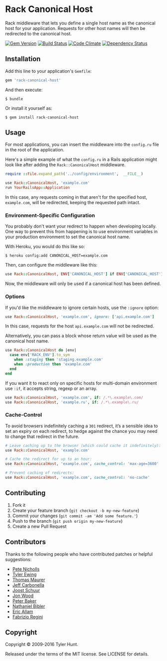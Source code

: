 # Rack Canonical Host

Rack middleware that lets you define a single host name as the canonical host
for your application. Requests for other host names will then be redirected to
the canonical host.

[![Gem Version](https://img.shields.io/gem/v/rack-canonical-host.svg)](http://rubygems.org/gems/rack-canonical-host)
[![Build Status](https://img.shields.io/travis/tylerhunt/rack-canonical-host/master.svg)](https://travis-ci.org/tylerhunt/rack-canonical-host)
[![Code Climate](https://img.shields.io/codeclimate/github/tylerhunt/rack-canonical-host.svg)](https://codeclimate.com/github/tylerhunt/rack-canonical-host)
[![Dependency Status](https://gemnasium.com/tylerhunt/rack-canonical-host.svg)](https://gemnasium.com/tylerhunt/rack-canonical-host)

## Installation

Add this line to your application's `Gemfile`:

``` ruby
gem 'rack-canonical-host'
```

And then execute:

    $ bundle

Or install it yourself as:

    $ gem install rack-canonical-host


## Usage

For most applications, you can insert the middleware into the `config.ru` file
in the root of the application.

Here's a simple example of what the `config.ru` in a Rails application might
look like after adding the `Rack::CanonicalHost` middleware.

``` ruby
require ::File.expand_path('../config/environment',  __FILE__)

use Rack::CanonicalHost, 'example.com'
run YourRailsApp::Application
```

In this case, any requests coming in that aren't for the specified host,
`example.com`, will be redirected, keeping the requested path intact.


### Environment-Specific Configuration

You probably don't want your redirect to happen when developing locally. One
way to prevent this from happening is to use environment variables in your
production environment to set the canonical host name.

With Heroku, you would do this like so:

    $ heroku config:add CANONICAL_HOST=example.com

Then, can configure the middleware like this:

``` ruby
use Rack::CanonicalHost, ENV['CANONICAL_HOST'] if ENV['CANONICAL_HOST']
```

Now, the middleware will only be used if a canonical host has been defined.


### Options

If you'd like the middleware to ignore certain hosts, use the `:ignore`
option:

``` ruby
use Rack::CanonicalHost, 'example.com', ignore: ['api.example.com']
```

In this case, requests for the host `api.example.com` will not be redirected.

Alternatively, you can pass a block whose return value will be used as the
canonical host name.

``` ruby
use Rack::CanonicalHost do |env|
  case env['RACK_ENV'].to_sym
    when :staging then 'staging.example.com'
    when :production then 'example.com'
  end
end
```

If you want it to react only on specific hosts for multi-domain environment use `:if`,
it accepts string, regexp or an array.

``` ruby
use Rack::CanonicalHost, 'example.com', if: /.*\.example\.com/
use Rack::CanonicalHost, 'example.ru', if: /.*\.example\.ru/
```

### Cache-Control

To avoid browsers indefinitely caching a `301` redirect, it’s a sensible idea
to set an expiry on each redirect, to hedge against the chance you may need to
change that redirect in the future.

``` ruby
# Leave caching up to the browser (which could cache it indefinitely):
use Rack::CanonicalHost, 'example.com'

# Cache the redirect for up to an hour:
use Rack::CanonicalHost, 'example.com', cache_control: 'max-age=3600'

# Prevent caching of redirects:
use Rack::CanonicalHost, 'example.com', cache_control: 'no-cache'
```

## Contributing

  1. Fork it
  2. Create your feature branch (`git checkout -b my-new-feature`)
  3. Commit your changes (`git commit -am 'Add some feature.'`)
  4. Push to the branch (`git push origin my-new-feature`)
  5. Create a new Pull Request


## Contributors

Thanks to the following people who have contributed patches or helpful
suggestions:

  * [Pete Nicholls](https://github.com/Aupajo)
  * [Tyler Ewing](https://github.com/zoso10)
  * [Thomas Maurer](https://github.com/tma)
  * [Jeff Carbonella](https://github.com/jcarbo)
  * [Joost Schuur](https://github.com/jellybob)
  * [Jon Wood](https://github.com/jellybob)
  * [Peter Baker](https://github.com/finack)
  * [Nathaniel Bibler](https://github.com/nbibler)
  * [Eric Allam](https://github.com/ericallam)
  * [Fabrizio Regini](https://github.com/freegenie)


## Copyright

Copyright © 2009-2016 Tyler Hunt.

Released under the terms of the MIT license. See LICENSE for details.
